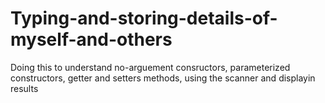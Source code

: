 # Typing-and-storing-details-of-myself-and-others
Doing this to understand no-arguement consructors, parameterized constructors, getter and setters methods, using the scanner and displayin results
